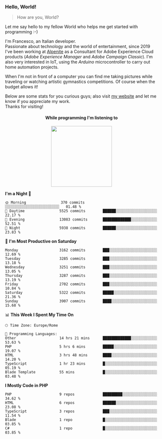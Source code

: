### Hello, World!

> How are you, World?

Let me say hello to my fellow World who helps me get started with programming :-)

I'm Francesco, an Italian developer.  
Passionate about technology and the world of entertainment, since 2019 I've been working at [Alpenite](https://www.alpenite.com) as a Consultant for Adobe Experience Cloud products (*Adobe Experience Manager* and *Adobe Campaign Classic*). I'm also very interested in IoT, using the *Arduino* microcontroller to carry out home automation projects.

When I'm not in front of a computer you can find me taking pictures while traveling or watching artistic gymnastics competitions. Of course when the budget allows it!

Below are some stats for you curious guys; also visit [my website](https://www.francescorega.eu) and let me know if you appreciate my work.  
Thanks for visiting!

<div align="center">
  <h4>While programming I'm listening to</h4>
  <a href="https://apps.francescorega.eu/now-playing/11147232609" target="_blank"><img src="https://apps.francescorega.eu/now-playing/11147232609" width="200"></a>
</div>

<!--START_SECTION:waka-->
**I'm a Night 🦉** 

```text
🌞 Morning                370 commits         ░░░░░░░░░░░░░░░░░░░░░░░░░   01.48 % 
🌆 Daytime                5525 commits        ██████░░░░░░░░░░░░░░░░░░░   22.17 % 
🌃 Evening                13083 commits       █████████████░░░░░░░░░░░░   52.51 % 
🌙 Night                  5938 commits        ██████░░░░░░░░░░░░░░░░░░░   23.83 % 
```
📅 **I'm Most Productive on Saturday** 

```text
Monday                   3162 commits        ███░░░░░░░░░░░░░░░░░░░░░░   12.69 % 
Tuesday                  3285 commits        ███░░░░░░░░░░░░░░░░░░░░░░   13.18 % 
Wednesday                3251 commits        ███░░░░░░░░░░░░░░░░░░░░░░   13.05 % 
Thursday                 3287 commits        ███░░░░░░░░░░░░░░░░░░░░░░   13.19 % 
Friday                   2702 commits        ███░░░░░░░░░░░░░░░░░░░░░░   10.84 % 
Saturday                 5322 commits        █████░░░░░░░░░░░░░░░░░░░░   21.36 % 
Sunday                   3907 commits        ████░░░░░░░░░░░░░░░░░░░░░   15.68 % 
```


📊 **This Week I Spent My Time On** 

```text
🕑︎ Time Zone: Europe/Rome

💬 Programming Languages: 
Other                    14 hrs 21 mins      █████████████░░░░░░░░░░░░   53.63 % 
PHP                      5 hrs 6 mins        █████░░░░░░░░░░░░░░░░░░░░   19.07 % 
HTML                     3 hrs 48 mins       ████░░░░░░░░░░░░░░░░░░░░░   14.20 % 
TypeScript               1 hr 23 mins        █░░░░░░░░░░░░░░░░░░░░░░░░   05.19 % 
Blade Template           55 mins             █░░░░░░░░░░░░░░░░░░░░░░░░   03.48 % 
```

**I Mostly Code in PHP** 

```text
PHP                      9 repos             █████████░░░░░░░░░░░░░░░░   34.62 % 
HTML                     6 repos             ██████░░░░░░░░░░░░░░░░░░░   23.08 % 
TypeScript               3 repos             ███░░░░░░░░░░░░░░░░░░░░░░   11.54 % 
Blade                    1 repo              █░░░░░░░░░░░░░░░░░░░░░░░░   03.85 % 
C#                       1 repo              █░░░░░░░░░░░░░░░░░░░░░░░░   03.85 % 
```




<!--END_SECTION:waka-->
